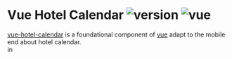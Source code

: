 # Vue Hotel Calendar ![version](https://img.shields.io/badge/version-%20v1.1.0%20-green.svg) ![vue](https://img.shields.io/badge/vue-%20v2.1%20-green.svg)
[vue-hotel-calendar](https://github.com/damaohub/vue-hotel-calendar) is a foundational component of [vue](https://github.com/vuejs/vue) adapt to the mobile end about hotel calendar.  
in